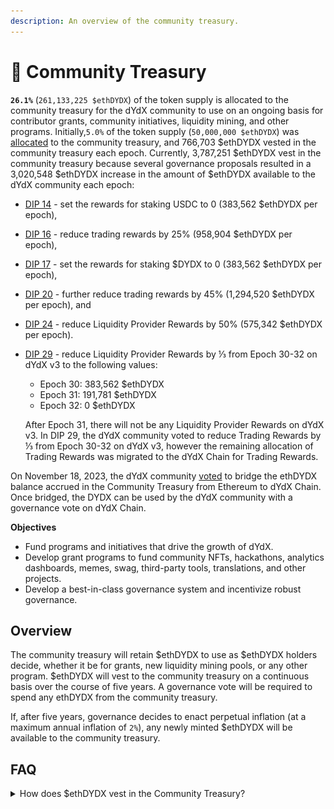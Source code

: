 ```yaml
---
description: An overview of the community treasury.
---
```


# 🤝 Community Treasury

**`26.1%`** (`261,133,225 $ethDYDX`) of the token supply is allocated to the community treasury for the dYdX community to use on an ongoing basis for contributor grants, community initiatives, liquidity mining, and other programs. Initially,`5.0%` of the token supply (`50,000,000 $ethDYDX`) was [allocated](https://docs.dydx.community/dydx-governance/start-here/dydx-allocations) to the community treasury, and 766,703 $ethDYDX vested in the community treasury each epoch. Currently, 3,787,251 $ethDYDX vest in the community treasury because several governance proposals resulted in a 3,020,548 $ethDYDX increase in the amount of $ethDYDX available to the dYdX community each epoch:

* [DIP 14](https://dydx.community/dashboard/proposal/7) - set the rewards for staking USDC to 0 (383,562 $ethDYDX per epoch),&#x20;
* [DIP 16](https://dydx.community/dashboard/proposal/8) - reduce trading rewards by 25% (958,904 $ethDYDX per epoch),&#x20;
* [DIP 17](https://dydx.community/dashboard/proposal/9) - set the rewards for staking $DYDX to 0 (383,562 $ethDYDX per epoch),
* [DIP 20](https://dydx.community/dashboard/proposal/11) - further reduce trading rewards by 45% (1,294,520 $ethDYDX per epoch), and
* [DIP 24](https://github.com/dydxfoundation/dip/blob/master/content/dips/DIP-24.md) - reduce Liquidity Provider Rewards by 50% (575,342 $ethDYDX per epoch).
*   [DIP 29](https://dydx.community/dashboard/proposal/16) - reduce Liquidity Provider Rewards by ⅓ from Epoch 30-32 on dYdX v3 to the following values:

    * Epoch 30: 383,562 $ethDYDX
    * Epoch 31: 191,781 $ethDYDX
    * Epoch 32: 0 $ethDYDX

    After Epoch 31, there will not be any Liquidity Provider Rewards on dYdX v3. In DIP 29, the dYdX community voted to reduce Trading Rewards by ⅓ from Epoch 30-32 on dYdX v3, however the remaining allocation of Trading Rewards was migrated to the dYdX Chain for Trading Rewards.&#x20;

On November 18, 2023, the dYdX community [voted](https://dydx.community/dashboard/proposal/16) to bridge the ethDYDX balance accrued in the Community Treasury from Ethereum to dYdX Chain. Once bridged, the DYDX can be used by the dYdX community with a governance vote on dYdX Chain.&#x20;



**Objectives**

* Fund programs and initiatives that drive the growth of dYdX.
* Develop grant programs to fund community NFTs, hackathons, analytics dashboards, memes, swag, third-party tools, translations, and other projects.
* Develop a best-in-class governance system and incentivize robust governance.

## Overview

The community treasury will retain $ethDYDX to use as $ethDYDX holders decide, whether it be for grants, new liquidity mining pools, or any other program. $ethDYDX will vest to the community treasury on a continuous basis over the course of five years. A governance vote will be required to spend any ethDYDX from the community treasury.

If, after five years, governance decides to enact perpetual inflation (at a maximum annual inflation of `2%`), any newly minted $ethDYDX will be available to the community treasury.

## FAQ

<details>

<summary>How does $ethDYDX vest in the Community Treasury?</summary>

Previously, the Community Treasury Vester (see details [here](https://docs.dydx.community/dydx-governance/resources/technical-overview#governance-architecture-overview)) vested [`0.3169242627`](tel:03169242627) $ethDYDX to the Community Treasury every second. Once $ethDYDX has been vested, calling the `claim` function on the Community Treasury Vester would transfer the vested $ethDYDX to the Community Treasury. Any dYdX community member could call the `claim` function on Etherscan [here](https://etherscan.io/address/0x08a90Fe0741B7DeF03fB290cc7B273F1855767D8#writeContract) (which would require some ETH for gas fees) to move the vested $ethDYDX from the Community Treasury Vester to the Community Treasury.

Please refer to the dYdX Foundation’s [Terms of Use](https://dydx.foundation/terms) for further details on the control of the community treasury by the dYdX community.

![](../.gitbook/assets/image.png)

</details>

